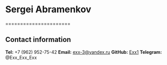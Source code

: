 # Sergei Abramenkov
======================
## Contact information
**Tel:** +7 (962) 952-75-42
**Email:** exx-3@yandex.ru
**GitHub:** [Exx1](https://github.com/Exx1)
**Telegram:** @Exx_Exx_Exx